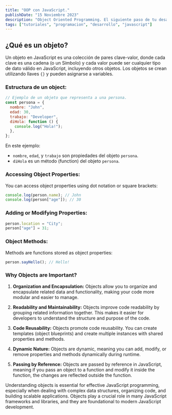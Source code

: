 ```yaml
---
title: "OOP con JavaScript."
publishDate: "15 Noviembre 2023"
description: "Object Oriented Programming. El siguiente paso de tu desarrollo. "
tags: ["tutoriales", "programacion", "desarrollo", "javascript"]
---
```


## ¿Qué es un objeto?

Un objeto en JavaScript es una colección de pares clave-valor, donde cada clave es una cadena (o un Símbolo) y cada valor puede ser cualquier tipo de dato válido en JavaScript, incluyendo otros objetos. Los objetos se crean utilizando llaves `{}` y pueden asignarse a variables.

### Estructura de un object:

```javascript
// Ejemplo de un objeto que representa a una persona.
const persona = {
  nombre: "John",
  edad: 30,
  trabajo: "Developer",
  diHola: function () {
    console.log("Hola!");
  },
};
```

En este ejemplo:

- `nombre`, `edad`, y `trabajo` son propiedades del objeto `persona`.
- `diHola` es un método (function) del objeto `persona`.

### Accessing Object Properties:

You can access object properties using dot notation or square brackets:

```javascript
console.log(person.name); // John
console.log(person["age"]); // 30
```

### Adding or Modifying Properties:

```javascript
person.location = "City";
person["age"] = 31;
```

### Object Methods:

Methods are functions stored as object properties:

```javascript
person.sayHello(); // Hello!
```

### Why Objects are Important?

1. **Organization and Encapsulation:**
   Objects allow you to organize and encapsulate related data and functionality, making your code more modular and easier to manage.

2. **Readability and Maintainability:**
   Objects improve code readability by grouping related information together. This makes it easier for developers to understand the structure and purpose of the code.

3. **Code Reusability:**
   Objects promote code reusability. You can create templates (object blueprints) and create multiple instances with shared properties and methods.

4. **Dynamic Nature:**
   Objects are dynamic, meaning you can add, modify, or remove properties and methods dynamically during runtime.

5. **Passing by Reference:**
   Objects are passed by reference in JavaScript, meaning if you pass an object to a function and modify it inside the function, the changes are reflected outside the function.

Understanding objects is essential for effective JavaScript programming, especially when dealing with complex data structures, organizing code, and building scalable applications. Objects play a crucial role in many JavaScript frameworks and libraries, and they are foundational to modern JavaScript development.

